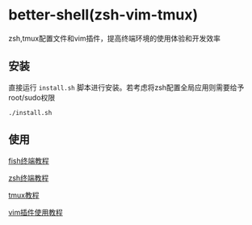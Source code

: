 # better-shell(zsh-vim-tmux)

zsh,tmux配置文件和vim插件，提高终端环境的使用体验和开发效率

## 安装

直接运行 `install.sh` 脚本进行安装。若考虑将zsh配置全局应用则需要给予root/sudo权限

```shell
./install.sh
```

## 使用

[fish终端教程]()

[zsh终端教程]()

[tmux教程]()

[vim插件使用教程]()
